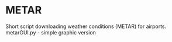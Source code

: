 # METAR
Short script downloading weather conditions (METAR) for airports.
metarGUI.py - simple graphic version
